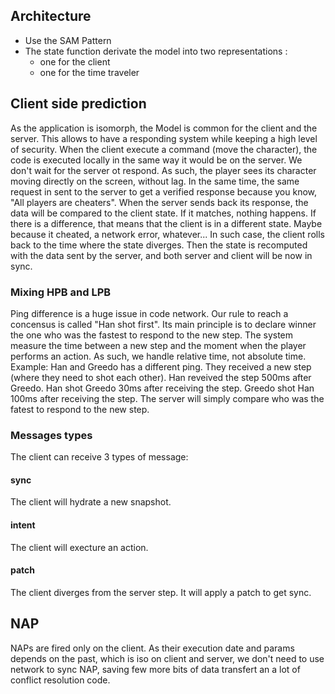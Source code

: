 ## Architecture

- Use the SAM Pattern
- The state function derivate the model into two representations :
  - one for the client
  - one for the time traveler

## Client side prediction

As the application is isomorph, the Model is common for the client and the server.
This allows to have a responding system while keeping a high level of security.
When the client execute a command (move the character), the code is executed locally
in the same way it would be on the server. We don't wait for the server ot respond.
As such, the player sees its character moving directly on the screen, without lag.
In the same time, the same request in sent to the server to get a verified response
because you know, "All players are cheaters".
When the server sends back its response, the data will be compared to the client
state. If it matches, nothing happens. If there is a difference, that means that
the client is in a different state. Maybe because it cheated, a network error, whatever...
In such case, the client rolls back to the time where the state diverges.
Then the state is recomputed with the data sent by the server, and both server and
client will be now in sync.

### Mixing HPB and LPB
Ping difference is a huge issue in code network.
Our rule to reach a concensus is called "Han shot first". Its main principle is to declare
winner the one who was the fastest to respond to the new step.
The system measure the time between a new step and the moment when the player performs
an action. As such, we handle relative time, not absolute time.
Example: Han and Greedo has a different ping. They received a new step (where they need
to shot each other). Han reveived the step 500ms after Greedo. 
Han shot Greedo 30ms after receiving the step.
Greedo shot Han 100ms after receiving the step.
The server will simply compare who was the fatest to respond to the new step.

### Messages types

The client can receive 3 types of message:

#### sync

The client will hydrate a new snapshot.

#### intent

The client will execture an action.

#### patch

The client diverges from the server step. It will apply a patch to get sync.

## NAP
NAPs are fired only on the client. 
As their execution date and params depends on the past, which is iso on client and server, we don't need to use network to sync NAP, saving few more bits of data transfert an a lot of conflict resolution code.